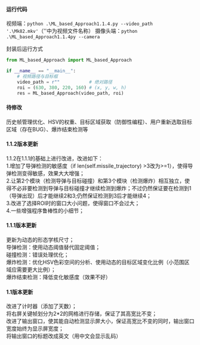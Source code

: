 #### 运行代码
视频端：```python .\ML_based_Approach1.1.4.py --video_path '.\Mk82.mkv'```（''中为视频文件名称）
摄像头端：```python .\ML_based_Approach1.1.4py --camera```

封装后运行方式
```python
from ML_based_Approach import ML_based_Approach

if __name__ == "__main__":
    # 视频路径与目标框 
    video_path = r""           # 绝对路径
    roi = (630, 380, 220, 160) # (x, y, w, h)
    res = ML_based_Approach(video_path, roi)
```
#### 待修改
历史帧管理优化、HSV的权重、目标区域获取（防御性编程）、用户重新选取目标区域（存在BUG）、爆炸结束检测等<br>
#### 1.1.2版本更新
1.1.2在1.1.1的基础上进行改进，改进如下：<br>
1.增加了导弹检测的敏感度（if len(self.missile_trajectory) >3改为>=1），使得导弹检测变得敏感，效果大大增强；<br>
2.让第2个模块（检测导弹与目标碰撞）和第3个模块（检测爆炸）相互独立，使得不必非要检测到导弹与目标碰撞才继续检测到爆炸；不过仍然保证要在检测到1（导弹出现）后才能继续2和3;仍然保证检测到3后才能继续4；<br>
3.改进了选择ROI时的窗口大小问题，使得窗口不会过大；<br>
4.一些增强程序鲁棒性的小细节；<br>
#### 1.1.1版本更新
更新为动态的形态学核尺寸；<br>
导弹检测：使用动态阈值替代固定阈值；<br>
碰撞检测：错误处理优化；<br>
爆炸检测：优化HSV色彩空间的分析、使用动态的目标区域变化比例（小范围区域应需要更大比例）；<br>
爆炸结束检测：降低变化敏感度（效果不好）<br>
#### 1.1版本更新
改进了计时器（添加了天数）；<br>
将右屏关键帧划分为2*2的网格进行存储，保证了其高宽比不变；<br>
改进了输出窗口，使其能自动检测显示屏大小，保证高宽比不变的同时，输出窗口宽度始终为显示屏宽度；<br>
将输出窗口的标题改成英文（用中文会显示乱码）<br>
